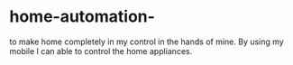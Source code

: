 # home-automation-
to make home completely in my control in the hands of mine. By using my mobile I can able to control the home appliances.
